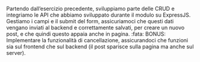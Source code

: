 Partendo dall’esercizio precedente, sviluppiamo parte delle CRUD e integriamo le API che abbiamo sviluppato durante il modulo su ExpressJS.
Gestiamo i campi e il submit del form, assicuriamoci che questi dati vengano inviati al backend e correttamente salvati, per creare un nuovo post, e che quindi questo appaia anche in pagina. :fata:
BONUS:
Implementare la funzionalità di cancellazione, assicurandoci che funzioni sia sul frontend che sul backend (il post sparisce sulla pagina ma anche sul server).